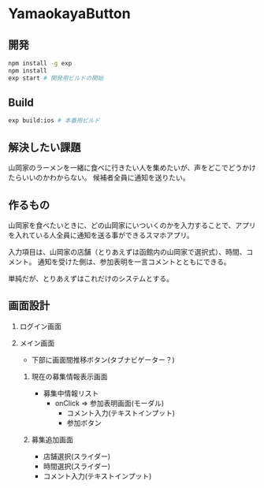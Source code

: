 # YamaokayaButton

## 開発
```sh
npm install -g exp
npm install
exp start # 開発用ビルドの開始
```

## Build
```sh
exp build:ios # 本番用ビルド
```


## 解決したい課題
山岡家のラーメンを一緒に食べに行きたい人を集めたいが、声をどこでどうかけたらいいのかわからない。
候補者全員に通知を送りたい。

## 作るもの
山岡家を食べたいときに、どの山岡家にいついくのかを入力することで、アプリを入れている人全員に通知を送る事ができるスマホアプリ。

入力項目は、山岡家の店舗（とりあえずは函館内の山岡家で選択式）、時間、コメント。
通知を受けた側は、参加表明を一言コメントとともにできる。

単純だが、とりあえずはこれだけのシステムとする。

## 画面設計
1. ログイン画面

1. メイン画面
    - 下部に画面間推移ボタン(タブナビゲーター？)

    1. 現在の募集情報表示画面
        - 募集中情報リスト
            - onClick => 参加表明画面(モーダル)
                - コメント入力(テキストインプット)
                - 参加ボタン


    1. 募集追加画面
        - 店舗選択(スライダー)
        - 時間選択(スライダー)
        - コメント入力(テキストインプット)